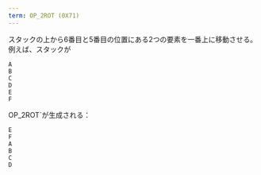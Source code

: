 ```yaml
---
term: OP_2ROT (0X71)
---
```

スタックの上から6番目と5番目の位置にある2つの要素を一番上に移動させる。例えば、スタックが

```text
A
B
C
D
E
F
```

OP_2ROT`が生成される：

```text
E
F
A
B
C
D
```